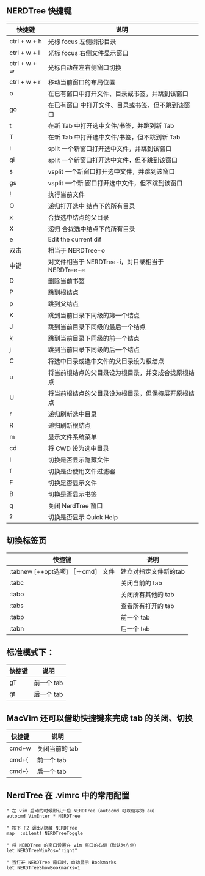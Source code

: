 ## NERDTree 快捷键

|快捷键|说明|
|---|--|
|ctrl + w + h | 光标 focus 左侧树形目录|
|ctrl + w + l | 光标 focus 右侧文件显示窗口|
|ctrl + w + w | 光标自动在左右侧窗口切换|
|ctrl + w + r | 移动当前窗口的布局位置|
|o | 在已有窗口中打开文件、目录或书签，并跳到该窗口|
|go | 在已有窗口 中打开文件、目录或书签，但不跳到该窗口|
|t | 在新 Tab 中打开选中文件/书签，并跳到新 Tab|
|T | 在新 Tab 中打开选中文件/书签，但不跳到新 Tab|
|i | split 一个新窗口打开选中文件，并跳到该窗口|
|gi | split 一个新窗口打开选中文件，但不跳到该窗口|
|s | vsplit 一个新窗口打开选中文件，并跳到该窗口|
|gs | vsplit 一个新 窗口打开选中文件，但不跳到该窗口|
|! | 执行当前文件|
|O | 递归打开选中 结点下的所有目录|
|x | 合拢选中结点的父目录|
|X | 递归 合拢选中结点下的所有目录|
|e | Edit the current dif|
|双击 | 相当于 NERDTree-o|
|中键 | 对文件相当于 NERDTree-i，对目录相当于 NERDTree-e|
|D | 删除当前书签|
|P | 跳到根结点|
|p | 跳到父结点|
|K | 跳到当前目录下同级的第一个结点|
|J | 跳到当前目录下同级的最后一个结点|
|k | 跳到当前目录下同级的前一个结点|
|j | 跳到当前目录下同级的后一个结点|
|C | 将选中目录或选中文件的父目录设为根结点|
|u | 将当前根结点的父目录设为根目录，并变成合拢原根结点|
|U | 将当前根结点的父目录设为根目录，但保持展开原根结点|
|r | 递归刷新选中目录|
|R | 递归刷新根结点|
|m | 显示文件系统菜单|
|cd | 将 CWD 设为选中目录|
|I | 切换是否显示隐藏文件|
|f | 切换是否使用文件过滤器|
|F | 切换是否显示文件|
|B | 切换是否显示书签|
|q | 关闭 NerdTree 窗口|
|? | 切换是否显示 Quick Help|

## 切换标签页

|快捷键|说明|
|---|--|
| :tabnew [++opt选项] ［＋cmd］ 文件 | 建立对指定文件新的tab|
| :tabc | 关闭当前的 tab|
| :tabo | 关闭所有其他的 tab|
| :tabs | 查看所有打开的 tab|
| :tabp | 前一个 tab|
| :tabn | 后一个 tab|

## 标准模式下：

|快捷键|说明|
|---|--|
|gT | 前一个 tab|
|gt | 后一个 tab|

## MacVim 还可以借助快捷键来完成 tab 的关闭、切换

|快捷键|说明|
|---|--|
| cmd+w | 关闭当前的 tab|
| cmd+{ | 前一个 tab|
| cmd+} | 后一个 tab|

## NerdTree 在 .vimrc 中的常用配置

```vim
" 在 vim 启动的时候默认开启 NERDTree（autocmd 可以缩写为 au）
autocmd VimEnter * NERDTree

" 按下 F2 调出/隐藏 NERDTree
map  :silent! NERDTreeToggle

" 将 NERDTree 的窗口设置在 vim 窗口的右侧（默认为左侧）
let NERDTreeWinPos="right"

" 当打开 NERDTree 窗口时，自动显示 Bookmarks
let NERDTreeShowBookmarks=1
```
